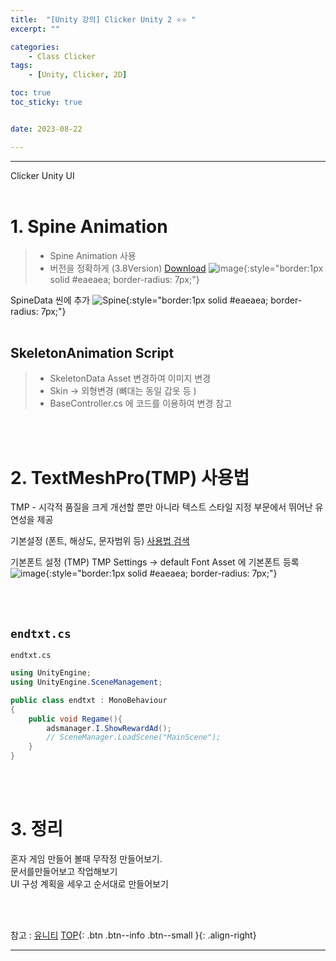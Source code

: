 ```yaml
---
title:  "[Unity 강의] Clicker Unity 2 ⭐⭐ "
excerpt: ""

categories:
    - Class Clicker
tags:
    - [Unity, Clicker, 2D]

toc: true
toc_sticky: true


date: 2023-08-22

---
```

- - -

Clicker Unity  UI
<br><br>


# 1. Spine Animation

> - Spine Animation 사용
> - 버전을 정확하게  (3.8Version) [Download](http://ko.esotericsoftware.com/spine-unity-download)
![image](https://github.com/levell1/levell1.github.io/assets/96651722/9c58f06a-1698-4b0f-9052-107b0a5d1ca3){:style="border:1px solid #eaeaea; border-radius: 7px;"}  

SpineData 씬에 추가 
![Spine](https://github.com/levell1/levell1.github.io/assets/96651722/0a442503-ecf9-442d-a9c8-388b058e6d88){:style="border:1px solid #eaeaea; border-radius: 7px;"}  
<br>

## SkeletonAnimation Script
> - SkeletonData Asset 변경하여 이미지 변경
> - Skin -> 외형변경 (뼈대는 동일 갑옷 등 )
> - BaseController.cs 에 코드를 이용하여 변경 참고

<br><br>

# 2. TextMeshPro(TMP) 사용법

TMP - 시각적 품질을 크게 개선할 뿐만 아니라 텍스트 스타일 지정 부문에서 뛰어난 유연성을 제공

기본설정 (폰트, 해상도, 문자범위 등)
[사용법 검색](https://www.google.com/search?q=textmeshpro+%EC%9C%A0%EB%8B%88%ED%8B%B0&oq=textmesh&aqs=chrome.1.69i57j0i20i263i512j0i512l8.7134j0j7&sourceid=chrome&ie=UTF-8)

기본폰트 설정 (TMP) TMP Settings -> default Font Asset 에 기본폰트 등록
![image](https://github.com/levell1/levell1.github.io/assets/96651722/262d2b0e-ea9d-42e7-aa20-7fb704760f62){:style="border:1px solid #eaeaea; border-radius: 7px;"}  

<br><br>

## `endtxt.cs`

<div class="notice--primary" markdown="1"> 

`endtxt.cs`
```c# 
using UnityEngine;
using UnityEngine.SceneManagement;

public class endtxt : MonoBehaviour
{
    public void Regame(){
        adsmanager.I.ShowRewardAd();
        // SceneManager.LoadScene("MainScene");
    }
}

```

</div>

<br><br> 

# 3. 정리

혼자 게임 만들어 볼때 무작정 만들어보기.  
문서를만들어보고 작업해보기  
UI 구성 계획을 세우고 순서대로 만들어보기  


<br><br>

참고 : [유니티](https://docs.unity3d.com/kr/)
[TOP](#){: .btn .btn--info .btn--small }{: .align-right}
<br>
- - -
